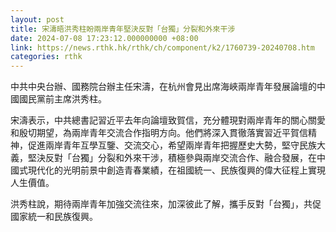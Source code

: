 ```yaml
---
layout: post
title: 宋濤晤洪秀柱盼兩岸青年堅決反對「台獨」分裂和外來干涉
date: 2024-07-08 17:23:12.000000000 +08:00
link: https://news.rthk.hk/rthk/ch/component/k2/1760739-20240708.htm
categories: rthk
---
```


中共中央台辦、國務院台辦主任宋濤，在杭州會見出席海峽兩岸青年發展論壇的中國國民黨前主席洪秀柱。

宋濤表示，中共總書記習近平去年向論壇致賀信，充分體現對兩岸青年的關心關愛和殷切期望，為兩岸青年交流合作指明方向。他們將深入貫徹落實習近平賀信精神，促進兩岸青年互學互鑒、交流交心，希望兩岸青年把握歷史大勢，堅守民族大義，堅決反對「台獨」分裂和外來干涉，積極參與兩岸交流合作、融合發展，在中國式現代化的光明前景中創造青春業績，在祖國統一、民族復興的偉大征程上實現人生價值。

洪秀柱說，期待兩岸青年加強交流往來，加深彼此了解，攜手反對「台獨」，共促國家統一和民族復興。
